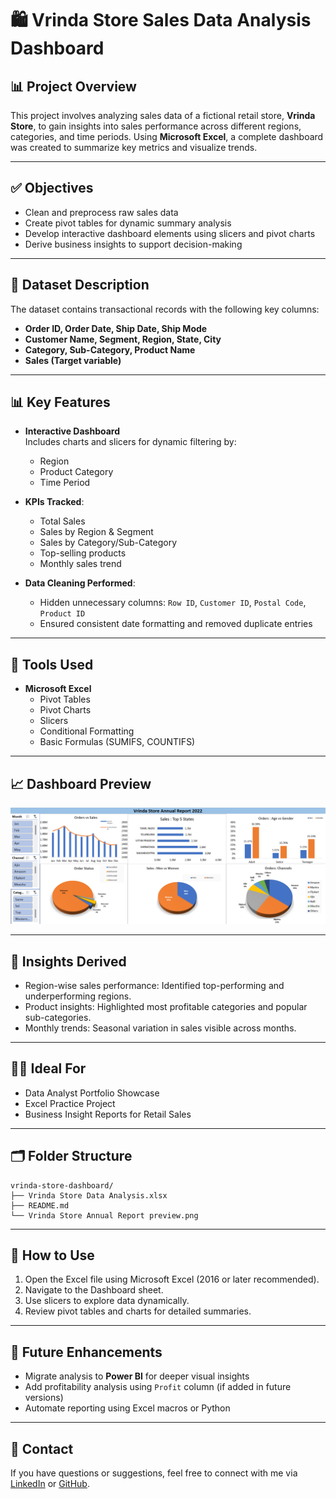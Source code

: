 # 🛍️ Vrinda Store Sales Data Analysis Dashboard

## 📊 Project Overview

This project involves analyzing sales data of a fictional retail store, **Vrinda Store**, to gain insights into sales performance across different regions, categories, and time periods. Using **Microsoft Excel**, a complete dashboard was created to summarize key metrics and visualize trends.

---

## ✅ Objectives

- Clean and preprocess raw sales data  
- Create pivot tables for dynamic summary analysis  
- Develop interactive dashboard elements using slicers and pivot charts  
- Derive business insights to support decision-making  

---

## 📁 Dataset Description

The dataset contains transactional records with the following key columns:

- **Order ID, Order Date, Ship Date, Ship Mode**
- **Customer Name, Segment, Region, State, City**
- **Category, Sub-Category, Product Name**
- **Sales (Target variable)**

---

## 📊 Key Features

- **Interactive Dashboard**  
  Includes charts and slicers for dynamic filtering by:
  - Region
  - Product Category
  - Time Period
  
- **KPIs Tracked**:
  - Total Sales
  - Sales by Region & Segment
  - Sales by Category/Sub-Category
  - Top-selling products
  - Monthly sales trend
  
- **Data Cleaning Performed**:
  - Hidden unnecessary columns: `Row ID`, `Customer ID`, `Postal Code`, `Product ID`
  - Ensured consistent date formatting and removed duplicate entries

---

## 🧰 Tools Used

- **Microsoft Excel**  
  - Pivot Tables  
  - Pivot Charts  
  - Slicers  
  - Conditional Formatting  
  - Basic Formulas (SUMIFS, COUNTIFS)

---
## 📈 Dashboard Preview


![alt text](<https://github.com/Saidatta1101/Vrinda-Store-Data-Analysis/blob/main/vrinda%20dashboard.png>)

---

## 🧠 Insights Derived

- Region-wise sales performance: Identified top-performing and underperforming regions.
- Product insights: Highlighted most profitable categories and popular sub-categories.
- Monthly trends: Seasonal variation in sales visible across months.

---

## 🧑‍💼 Ideal For

- Data Analyst Portfolio Showcase  
- Excel Practice Project  
- Business Insight Reports for Retail Sales  

---

## 🗂️ Folder Structure

```
vrinda-store-dashboard/
├── Vrinda Store Data Analysis.xlsx
├── README.md
└── Vrinda Store Annual Report preview.png
```

---

## 🚀 How to Use

1. Open the Excel file using Microsoft Excel (2016 or later recommended).
2. Navigate to the Dashboard sheet.
3. Use slicers to explore data dynamically.
4. Review pivot tables and charts for detailed summaries.

---

## 📌 Future Enhancements

- Migrate analysis to **Power BI** for deeper visual insights  
- Add profitability analysis using `Profit` column (if added in future versions)  
- Automate reporting using Excel macros or Python

---

## 📧 Contact

If you have questions or suggestions, feel free to connect with me via [LinkedIn](https://www.linkedin.com/in/lasya-priya-nellutla-6b62a2289) or [GitHub](https://github.com/Lasyapriya1928).
